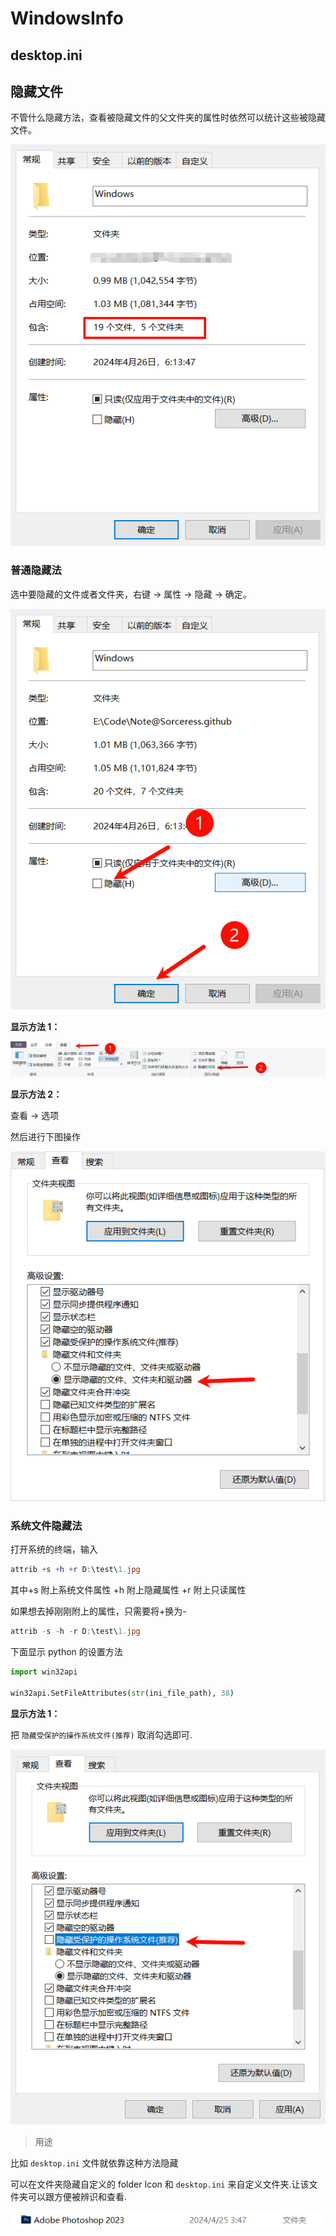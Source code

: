 # WindowsInfo

## desktop.ini

## 隐藏文件

不管什么隐藏方法，查看被隐藏文件的父文件夹的属性时依然可以统计这些被隐藏文件。

![1719698796600](./assets/WindowsInfo/images/1719698796600.png)

### 普通隐藏法

选中要隐藏的文件或者文件夹，右键 → 属性 → 隐藏 → 确定。

![1719699342201](./assets/WindowsInfo/images/1719699342201.png)

**显示方法 1：**

![1719699405509](./assets/WindowsInfo/images/1719699405509.png)

**显示方法 2：**

查看 → 选项

然后进行下图操作

![1719699543994](./assets/WindowsInfo/images/1719699543994.png)

### 系统文件隐藏法

打开系统的终端，输入

```powershell
attrib +s +h +r D:\test\1.jpg
```

其中+s 附上系统文件属性 +h 附上隐藏属性 +r 附上只读属性

如果想去掉刚刚附上的属性，只需要将+换为-

```powershell
attrib -s -h -r D:\test\1.jpg
```

下面显示 python 的设置方法

```python
import win32api

win32api.SetFileAttributes(str(ini_file_path), 38)
```

**显示方法 1：**

把 `隐藏受保护的操作系统文件(推荐)` 取消勾选即可.

![1719700024468](./assets/WindowsInfo/images/1719700024468.png)

> 用途

比如 `desktop.ini` 文件就依靠这种方法隐藏

可以在文件夹隐藏自定义的 folder Icon 和 `desktop.ini` 来自定义文件夹.让该文件夹可以跟方便被辨识和查看.

![1719700329659](./assets/WindowsInfo/images/1719700329659.png)
